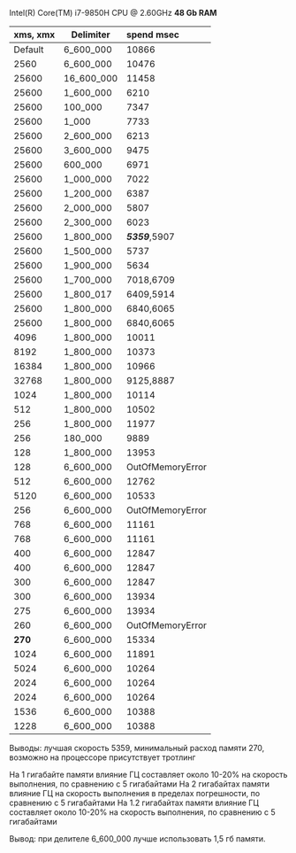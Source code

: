 Intel(R) Core(TM) i7-9850H CPU @ 2.60GHz  **48 Gb RAM**


| xms, xmx | Delimiter   | spend msec       |
|----------|-------------|:-----------------|
| Default  | 6_600_000   | 10866            |
| 2560     | 6_600_000   | 10476            |
| 25600    | 16_600_000  | 11458            |
| 25600    | 1_600_000   | 6210             |
| 25600    | 100_000     | 7347             |
| 25600    | 1_000       | 7733             |
| 25600    | 2_600_000   | 6213             |
| 25600    | 3_600_000   | 9475             |
| 25600    | 600_000     | 6971             |
| 25600    | 1_000_000   | 7022             |
| 25600    | 1_200_000   | 6387             |
| 25600    | 2_000_000   | 5807             |
| 25600    | 2_300_000   | 6023             |
| 25600    | 1_800_000   | ***5359***,5907  | 
| 25600    | 1_500_000   | 5737             |
| 25600    | 1_900_000   | 5634             |
| 25600    | 1_700_000   | 7018,6709        |
| 25600    | 1_800_017   | 6409,5914        |
| 25600    | 1_800_000   | 6840,6065        |
| 25600    | 1_800_000   | 6840,6065        |
| 4096     | 1_800_000   | 10011            |
| 8192     | 1_800_000   | 10373            |
| 16384    | 1_800_000   | 10966            |
| 32768    | 1_800_000   | 9125,8887        | 
| 1024     | 1_800_000   | 10114            | 
| 512      | 1_800_000   | 10502            | 
| 256      | 1_800_000   | 11977            | 
| 256      | 180_000     | 9889             | 
| 128      | 1_800_000   | 13953            | 
| 128      | 6_600_000   | OutOfMemoryError | 
| 512      | 6_600_000   | 12762            | 
| 5120     | 6_600_000   | 10533            | 
| 256      | 6_600_000   | OutOfMemoryError | 
| 768      | 6_600_000   | 11161            | 
| 768      | 6_600_000   | 11161            | 
| 400      | 6_600_000   | 12847            | 
| 400      | 6_600_000   | 12847            | 
| 300      | 6_600_000   | 12847            | 
| 300      | 6_600_000   | 13934            | 
| 275      | 6_600_000   | 13934            | 
| 260      | 6_600_000   | OutOfMemoryError | 
| **270**  | 6_600_000   | 15334            | 
| 1024     | 6_600_000   | 11891            | 
| 5024     | 6_600_000   | 10264            | 
| 2024     | 6_600_000   | 10264            | 
| 2024     | 6_600_000   | 10264            | 
| 1536     | 6_600_000   | 10388            | 
| 1228     | 6_600_000   | 10388            | 


Выводы: лучшая скорость 5359, минимальный расход памяти 270, возможно на процессоре присутствует тротлинг

На 1 гигабайте памяти влияние ГЦ составляет около 10-20% на скорость выполнения, по сравнению с 5 гигабайтами
На 2 гигабайтах памяти влияние ГЦ на скорость выполнения в пределах погрешности, по сравнению с 5 гигабайтами
На 1.2 гигабайтах памяти влияние ГЦ составляет около 10-20% на скорость выполнения, по сравнению с 5 гигабайтами

Вывод: при делителе 6_600_000 лучше использовать 1,5 гб памяти.